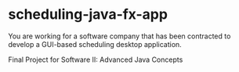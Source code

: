 # scheduling-java-fx-app
You are working for a software company that has been contracted to develop a GUI-based scheduling desktop application. 

Final Project for Software II: Advanced Java Concepts
